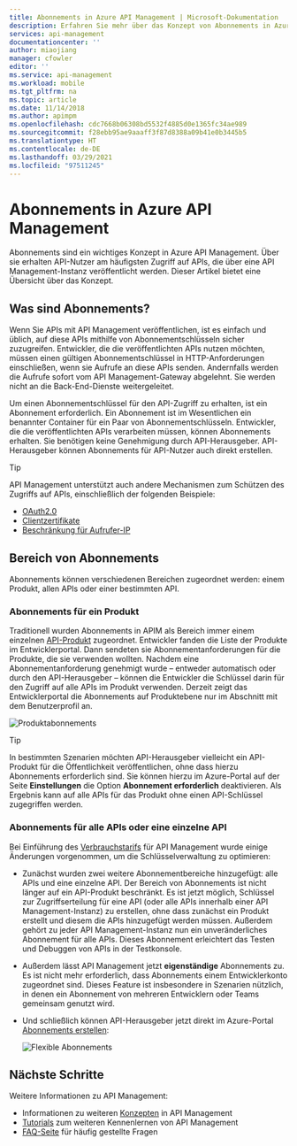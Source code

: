 ```yaml
---
title: Abonnements in Azure API Management | Microsoft-Dokumentation
description: Erfahren Sie mehr über das Konzept von Abonnements in Azure API Management. Consumer erhalten Zugriff auf APIs mithilfe von Abonnements in Azure API Management.
services: api-management
documentationcenter: ''
author: miaojiang
manager: cfowler
editor: ''
ms.service: api-management
ms.workload: mobile
ms.tgt_pltfrm: na
ms.topic: article
ms.date: 11/14/2018
ms.author: apimpm
ms.openlocfilehash: cdc7668b06308bd5532f4885d0e1365fc34ae989
ms.sourcegitcommit: f28ebb95ae9aaaff3f87d8388a09b41e0b3445b5
ms.translationtype: HT
ms.contentlocale: de-DE
ms.lasthandoff: 03/29/2021
ms.locfileid: "97511245"
---
```

# <a name="subscriptions-in-azure-api-management"></a>Abonnements in Azure API Management

Abonnements sind ein wichtiges Konzept in Azure API Management. Über sie erhalten API-Nutzer am häufigsten Zugriff auf APIs, die über eine API Management-Instanz veröffentlicht werden. Dieser Artikel bietet eine Übersicht über das Konzept.

## <a name="what-are-subscriptions"></a>Was sind Abonnements?

Wenn Sie APIs mit API Management veröffentlichen, ist es einfach und üblich, auf diese APIs mithilfe von Abonnementschlüsseln sicher zuzugreifen. Entwickler, die die veröffentlichten APIs nutzen möchten, müssen einen gültigen Abonnementschlüssel in HTTP-Anforderungen einschließen, wenn sie Aufrufe an diese APIs senden. Andernfalls werden die Aufrufe sofort vom API Management-Gateway abgelehnt. Sie werden nicht an die Back-End-Dienste weitergeleitet.

Um einen Abonnementschlüssel für den API-Zugriff zu erhalten, ist ein Abonnement erforderlich. Ein Abonnement ist im Wesentlichen ein benannter Container für ein Paar von Abonnementschlüsseln. Entwickler, die die veröffentlichten APIs verarbeiten müssen, können Abonnements erhalten. Sie benötigen keine Genehmigung durch API-Herausgeber. API-Herausgeber können Abonnements für API-Nutzer auch direkt erstellen.

> [!TIP]
> API Management unterstützt auch andere Mechanismen zum Schützen des Zugriffs auf APIs, einschließlich der folgenden Beispiele:
> - [OAuth2.0](api-management-howto-protect-backend-with-aad.md)
> - [Clientzertifikate](api-management-howto-mutual-certificates-for-clients.md)
> - [Beschränkung für Aufrufer-IP](./api-management-access-restriction-policies.md#RestrictCallerIPs)

## <a name="scope-of-subscriptions"></a>Bereich von Abonnements

Abonnements können verschiedenen Bereichen zugeordnet werden: einem Produkt, allen APIs oder einer bestimmten API.

### <a name="subscriptions-for-a-product"></a>Abonnements für ein Produkt

Traditionell wurden Abonnements in APIM als Bereich immer einem einzelnen [API-Produkt](api-management-terminology.md) zugeordnet. Entwickler fanden die Liste der Produkte im Entwicklerportal. Dann sendeten sie Abonnementanforderungen für die Produkte, die sie verwenden wollten. Nachdem eine Abonnementanforderung genehmigt wurde – entweder automatisch oder durch den API-Herausgeber – können die Entwickler die Schlüssel darin für den Zugriff auf alle APIs im Produkt verwenden. Derzeit zeigt das Entwicklerportal die Abonnements auf Produktebene nur im Abschnitt mit dem Benutzerprofil an. 

![Produktabonnements](./media/api-management-subscriptions/product-subscription.png)

> [!TIP]
> In bestimmten Szenarien möchten API-Herausgeber vielleicht ein API-Produkt für die Öffentlichkeit veröffentlichen, ohne dass hierzu Abonnements erforderlich sind. Sie können hierzu im Azure-Portal auf der Seite **Einstellungen** die Option **Abonnement erforderlich** deaktivieren. Als Ergebnis kann auf alle APIs für das Produkt ohne einen API-Schlüssel zugegriffen werden.

### <a name="subscriptions-for-all-apis-or-an-individual-api"></a>Abonnements für alle APIs oder eine einzelne API

Bei Einführung des [Verbrauchstarifs](https://aka.ms/apimconsumptionblog) für API Management wurde einige Änderungen vorgenommen, um die Schlüsselverwaltung zu optimieren:
- Zunächst wurden zwei weitere Abonnementbereiche hinzugefügt: alle APIs und eine einzelne API. Der Bereich von Abonnements ist nicht länger auf ein API-Produkt beschränkt. Es ist jetzt möglich, Schlüssel zur Zugriffserteilung für eine API (oder alle APIs innerhalb einer API Management-Instanz) zu erstellen, ohne dass zunächst ein Produkt erstellt und diesem die APIs hinzugefügt werden müssen. Außerdem gehört zu jeder API Management-Instanz nun ein unveränderliches Abonnement für alle APIs. Dieses Abonnement erleichtert das Testen und Debuggen von APIs in der Testkonsole.

- Außerdem lässt API Management jetzt **eigenständige** Abonnements zu. Es ist nicht mehr erforderlich, dass Abonnements einem Entwicklerkonto zugeordnet sind. Dieses Feature ist insbesondere in Szenarien nützlich, in denen ein Abonnement von mehreren Entwicklern oder Teams gemeinsam genutzt wird.

- Und schließlich können API-Herausgeber jetzt direkt im Azure-Portal [Abonnements erstellen](api-management-howto-create-subscriptions.md):

    ![Flexible Abonnements](./media/api-management-subscriptions/flexible-subscription.png)

## <a name="next-steps"></a>Nächste Schritte
Weitere Informationen zu API Management:

+ Informationen zu weiteren [Konzepten](api-management-terminology.md) in API Management
+ [Tutorials](import-and-publish.md) zum weiteren Kennenlernen von API Management
+ [FAQ-Seite](api-management-faq.md) für häufig gestellte Fragen
